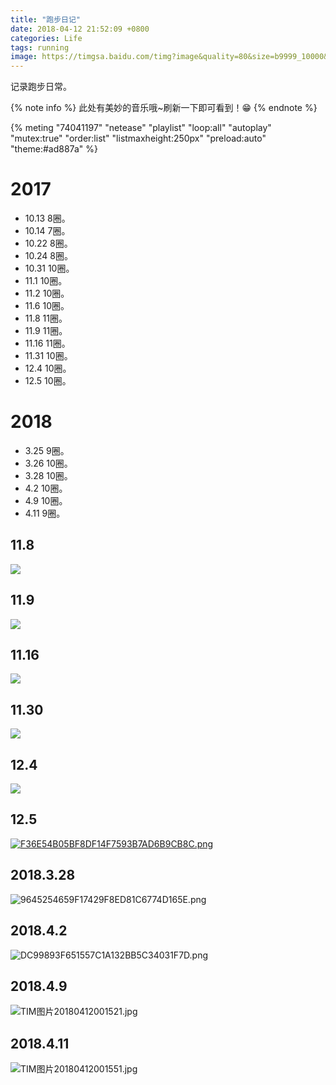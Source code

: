 ```yaml
---
title: "跑步日记"
date: 2018-04-12 21:52:09 +0800
categories: Life
tags: running
image: https://timgsa.baidu.com/timg?image&quality=80&size=b9999_10000&sec=1510248660879&di=6544a59070ecdef17d15153aa5e2452c&imgtype=0&src=http%3A%2F%2Fpic7.qiyipic.com%2Fdianying%2F20130221%2F625a7a62c7854e48b625b7b40d52c8e6.jpg
---
```

 记录跑步日常。

{% note info %}
此处有美妙的音乐哦~刷新一下即可看到！😁
{% endnote %}

[//]: #(aplay音频播放https://github.com/MoePlayer/hexo-tag-aplayer)
{% meting "74041197" "netease" "playlist" "loop:all" "autoplay" "mutex:true" "order:list" "listmaxheight:250px" "preload:auto" "theme:#ad887a" %}


# 2017
- 10.13 8圈。
- 10.14 7圈。
- 10.22 8圈。
- 10.24 8圈。
- 10.31 10圈。
- 11.1 10圈。
- 11.2 10圈。
- 11.6 10圈。
- 11.8 11圈。
- 11.9 11圈。
- 11.16 11圈。
- 11.31 10圈。
- 12.4 10圈。
- 12.5 10圈。

# 2018
- 3.25 9圈。
- 3.26 10圈。
- 3.28 10圈。
- 4.2 10圈。
- 4.9 10圈。
- 4.11 9圈。

## 11.8

![](https://i.loli.net/2017/11/09/5a04662709b0e.jpg)

## 11.9

![](https://i.loli.net/2017/11/09/5a04662d39261.jpg)

## 11.16
![](https://i.loli.net/2017/12/09/5a2b7004279b6.png)

## 11.30
![](https://i.loli.net/2017/12/09/5a2b7024517c4.png)

## 12.4

![](https://i.loli.net/2017/12/09/5a2b7049f4195.png)

## 12.5
[![F36E54B05BF8DF14F7593B7AD6B9CB8C.png](https://i.loli.net/2017/12/09/5a2b707d1a0cc.png)](https://i.loli.net/2017/12/09/5a2b707d1a0cc.png)

## 2018.3.28
![9645254659F17429F8ED81C6774D165E.png](https://i.loli.net/2018/04/12/5ace342dbd4ad.png)
## 2018.4.2

![DC99893F651557C1A132BB5C34031F7D.png](https://i.loli.net/2018/04/12/5ace3474d1adc.png)

## 2018.4.9
![TIM图片20180412001521.jpg](https://i.loli.net/2018/04/12/5ace34a1bb8f1.jpg)

## 2018.4.11
![TIM图片20180412001551.jpg](https://i.loli.net/2018/04/12/5ace34c0a2e58.jpg)
